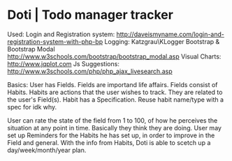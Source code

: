 Doti | Todo manager tracker
=============

Used:
Login and Registration system: http://daveismyname.com/login-and-registration-system-with-php-bp
Logging: Katzgrau\KLogger
Bootstrap & Bootstrap Modal http://www.w3schools.com/bootstrap/bootstrap_modal.asp
Visual Charts: http://www.jqplot.com
Js Suggestions: http://www.w3schools.com/php/php_ajax_livesearch.asp

Basics:
User has Fields.
    Fields are importand life affairs.
Fields consist of Habits.
    Habits are actions that the user wishes to track. They are related to the user's Field(s).
Habit has a Specification.
    Reuse habit name/type with a spec for idk why.

User can rate the state of the field from 1 to 100, of how he perceives the situation at any point in time. Basically they think they are doing.
User may set up Reminders for the Habits he has set up, in order to improve in the Field and general.
With the info from Habits, Doti is able to scetch up a day/week/month/year plan.
